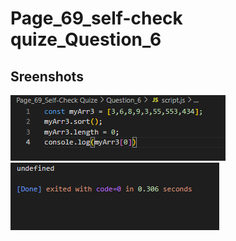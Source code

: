 # Page_69_self-check quize_Question_6

## Sreenshots

![code](Sreenshots/code.png)
![output](Sreenshots/Output.png)